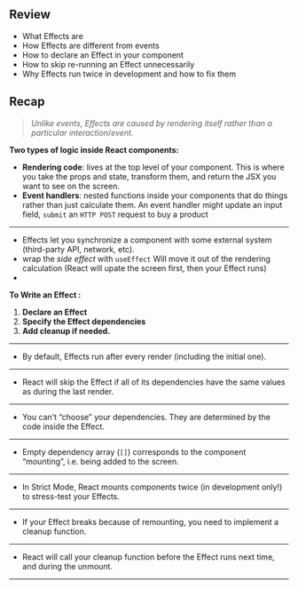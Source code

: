 ## Review

-   What Effects are
-   How Effects are different from events
-   How to declare an Effect in your component
-   How to skip re-running an Effect unnecessarily
-   Why Effects run twice in development and how to fix them

## Recap

> _Unlike events, Effects are caused by rendering itself rather than a particular interaction_/_event_.

**Two types of logic inside React components:**

   - **Rendering code**:  lives at the top level of your component. This is where you take the props and state, transform them, and return the JSX you want to see on the screen.
   - **Event handlers**: nested functions inside your components that do things rather than just calculate them. An event handler might update an input field, `submit` an `HTTP POST` request to buy a product

---


- Effects let you synchronize a component with some external system (third-party API, network, etc).
- wrap the _side effect_ with `useEffect` Will move it out of the rendering calculation (React will upate the screen first, then your Effect runs)
- 

**To Write an Effect :**
1. **Declare an Effect**
2. **Specify the Effect dependencies**
3. **Add cleanup if needed.**


---


-  By default, Effects run after every render (including the initial one).


---


-  React will skip the Effect if all of its dependencies have the same values as during the last render.


---


-  You can’t “choose” your dependencies. They are determined by the code inside the Effect.


---


-  Empty dependency array (`[]`) corresponds to the component “mounting”, i.e. being added to the screen.


---


-  In Strict Mode, React mounts components twice (in development only!) to stress-test your Effects.


---


-  If your Effect breaks because of remounting, you need to implement a cleanup function.


---


-  React will call your cleanup function before the Effect runs next time, and during the unmount.


---


